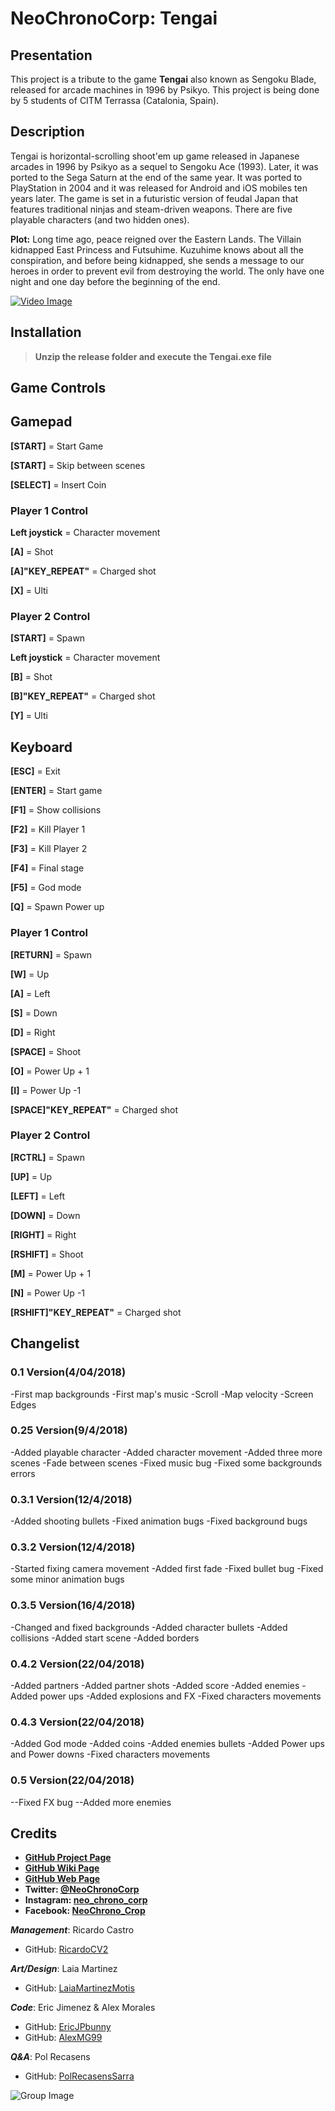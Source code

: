 # NeoChronoCorp: Tengai
## Presentation
This project is a tribute to the game **Tengai** also known as Sengoku Blade, released for arcade machines in 1996 by Psikyo. This project is being done by 5 students of CITM Terrassa (Catalonia, Spain).
## Description
Tengai is horizontal-scrolling shoot'em up game released in Japanese arcades in 1996 by Psikyo as a sequel to Sengoku Ace (1993). Later, it was ported to the Sega Saturn at the end of the same year. It was ported to PlayStation in 2004 and it was released for Android and iOS mobiles ten years later. The game is set in a futuristic version of feudal Japan that features traditional ninjas and steam-driven weapons. There are five playable characters (and two hidden ones).

**Plot:** Long time ago, peace reigned over the Eastern Lands. The Villain kidnapped East Princess and Futsuhime. Kuzuhime knows about all the conspiration, and before being kidnapped, she sends a message to our heroes in order to prevent evil from destroying the world. The only have one night and one day before the beginning of the end. 

[![Video Image](http://img.youtube.com/vi/jCQH_34d5r0/maxresdefault.jpg)](https://www.youtube.com/watch?v=jCQH_34d5r0&t=152s)

## Installation
> __Unzip the release folder and execute the Tengai.exe file__

## Game Controls

## Gamepad

__[START]__ = Start Game

__[START]__ = Skip between scenes

__[SELECT]__ = Insert Coin

### Player 1 Control

__Left joystick__ = Character movement 

__[A]__ = Shot

__[A]"KEY_REPEAT"__ = Charged shot

__[X]__ = Ulti 

### Player 2 Control

__[START]__ = Spawn

__Left joystick__ = Character movement

__[B]__ = Shot

__[B]"KEY_REPEAT"__ = Charged shot 

__[Y]__ = Ulti 



## Keyboard

__[ESC]__ = Exit

__[ENTER]__ = Start game

__[F1]__ = Show collisions

__[F2]__ = Kill Player 1

__[F3]__ = Kill Player 2

__[F4]__ = Final stage

__[F5]__ = God mode

__[Q]__ = Spawn Power up



### Player 1 Control

__[RETURN]__ = Spawn

__[W]__ = Up

__[A]__ = Left

__[S]__ = Down

__[D]__ = Right

__[SPACE]__ = Shoot

__[O]__ = Power Up + 1

__[I]__ = Power Up -1

__[SPACE]"KEY_REPEAT"__ = Charged shot 

### Player 2 Control

__[RCTRL]__ = Spawn

__[UP]__ = Up

__[LEFT]__ = Left

__[DOWN]__ = Down

__[RIGHT]__ = Right

__[RSHIFT]__ = Shoot

__[M]__ = Power Up + 1

__[N]__ = Power Up -1

__[RSHIFT]"KEY_REPEAT"__ = Charged shot 

## Changelist

### 0.1 Version(4/04/2018)

-First map backgrounds
-First map's music
-Scroll
-Map velocity
-Screen Edges


### 0.25 Version(9/4/2018)

-Added playable character
-Added character movement
-Added three more scenes
-Fade between scenes
-Fixed music bug
-Fixed some backgrounds errors

### 0.3.1 Version(12/4/2018)

-Added shooting bullets
-Fixed animation bugs
-Fixed background bugs

### 0.3.2 Version(12/4/2018)

-Started fixing camera movement
-Added first fade
-Fixed bullet bug
-Fixed some minor animation bugs

### 0.3.5 Version(16/4/2018)

-Changed and fixed backgrounds
-Added character bullets
-Added collisions
-Added start scene
-Added borders


### 0.4.2 Version(22/04/2018)

-Added partners
-Added partner shots
-Added score
-Added enemies
-Added power ups
-Added explosions and FX
-Fixed characters movements


### 0.4.3 Version(22/04/2018)

-Added God mode
-Added coins
-Added enemies bullets
-Added Power ups and Power downs
-Fixed characters movements


### 0.5 Version(22/04/2018)

--Fixed FX bug
--Added more enemies

## Credits
* **[GitHub Project Page](https://github.com/EricJPbunny/NeoChronoCorp-Tengai)**
* **[GitHub Wiki Page](https://github.com/EricJPbunny/NeoChronoCorp-Tengai/wiki)**
* **[GitHub Web Page](https://ericjpbunny.github.io/NeoChronoCorp-Tengai/)**
* **Twitter: [@NeoChronoCorp](https://twitter.com/NeoChronoCorp)**
* **Instagram: [neo_chrono_corp](https://www.instagram.com/neo_chrono_corp/?hl=es)**
* **Facebook: [NeoChrono_Crop](https://www.facebook.com/neochrono.corp.9)**

**_Management_**: Ricardo Castro
* GitHub: [RicardoCV2](https://github.com/RicardoCV2)

**_Art/Design_**: Laia Martinez
* GitHub: [LaiaMartinezMotis](https://github.com/LaiaMartinezMotis)

**_Code_**: Eric Jimenez & Alex Morales 
* GitHub: [EricJPbunny](https://github.com/EricJPbunny)
* GitHub: [AlexMG99](https://github.com/AlexMG99)

**_Q&A_**: Pol Recasens
* GitHub: [PolRecasensSarra](https://github.com/PolRecasensSarra)

![Group Image](https://scontent-mad1-1.cdninstagram.com/vp/d6680a83600b944d8208c46715fe580e/5B1F24E6/t51.2885-15/s320x320/e35/c0.135.1080.1080/27576654_1822880194403441_3632502387689652224_n.jpg)

